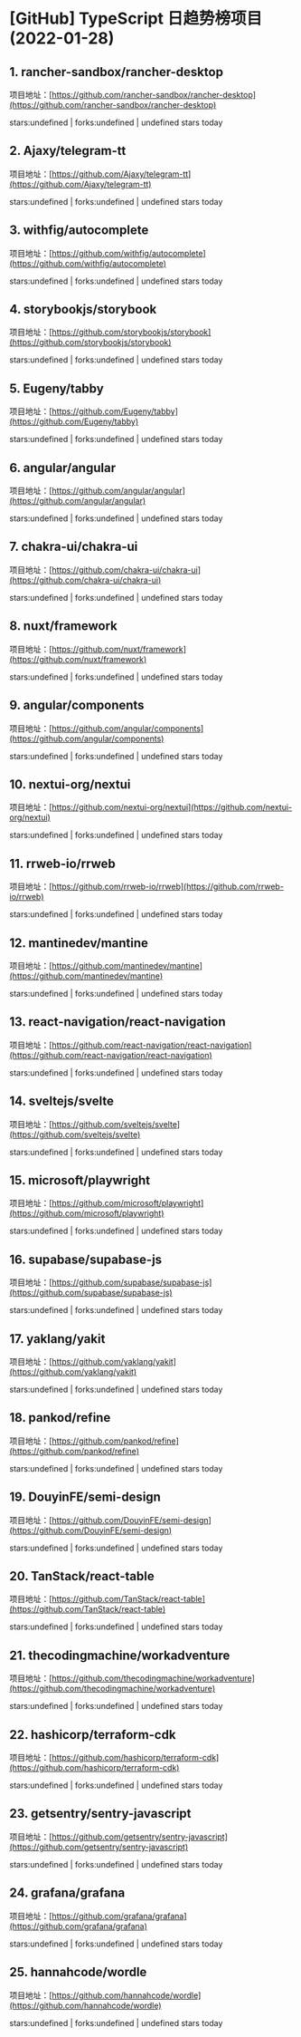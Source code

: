 # [GitHub] TypeScript 日趋势榜项目(2022-01-28)

## 1. rancher-sandbox/rancher-desktop 

项目地址：[https://github.com/rancher-sandbox/rancher-desktop](https://github.com/rancher-sandbox/rancher-desktop)

stars:undefined | forks:undefined | undefined stars today 



## 2. Ajaxy/telegram-tt 

项目地址：[https://github.com/Ajaxy/telegram-tt](https://github.com/Ajaxy/telegram-tt)

stars:undefined | forks:undefined | undefined stars today 



## 3. withfig/autocomplete 

项目地址：[https://github.com/withfig/autocomplete](https://github.com/withfig/autocomplete)

stars:undefined | forks:undefined | undefined stars today 



## 4. storybookjs/storybook 

项目地址：[https://github.com/storybookjs/storybook](https://github.com/storybookjs/storybook)

stars:undefined | forks:undefined | undefined stars today 



## 5. Eugeny/tabby 

项目地址：[https://github.com/Eugeny/tabby](https://github.com/Eugeny/tabby)

stars:undefined | forks:undefined | undefined stars today 



## 6. angular/angular 

项目地址：[https://github.com/angular/angular](https://github.com/angular/angular)

stars:undefined | forks:undefined | undefined stars today 



## 7. chakra-ui/chakra-ui 

项目地址：[https://github.com/chakra-ui/chakra-ui](https://github.com/chakra-ui/chakra-ui)

stars:undefined | forks:undefined | undefined stars today 



## 8. nuxt/framework 

项目地址：[https://github.com/nuxt/framework](https://github.com/nuxt/framework)

stars:undefined | forks:undefined | undefined stars today 



## 9. angular/components 

项目地址：[https://github.com/angular/components](https://github.com/angular/components)

stars:undefined | forks:undefined | undefined stars today 



## 10. nextui-org/nextui 

项目地址：[https://github.com/nextui-org/nextui](https://github.com/nextui-org/nextui)

stars:undefined | forks:undefined | undefined stars today 



## 11. rrweb-io/rrweb 

项目地址：[https://github.com/rrweb-io/rrweb](https://github.com/rrweb-io/rrweb)

stars:undefined | forks:undefined | undefined stars today 



## 12. mantinedev/mantine 

项目地址：[https://github.com/mantinedev/mantine](https://github.com/mantinedev/mantine)

stars:undefined | forks:undefined | undefined stars today 



## 13. react-navigation/react-navigation 

项目地址：[https://github.com/react-navigation/react-navigation](https://github.com/react-navigation/react-navigation)

stars:undefined | forks:undefined | undefined stars today 



## 14. sveltejs/svelte 

项目地址：[https://github.com/sveltejs/svelte](https://github.com/sveltejs/svelte)

stars:undefined | forks:undefined | undefined stars today 



## 15. microsoft/playwright 

项目地址：[https://github.com/microsoft/playwright](https://github.com/microsoft/playwright)

stars:undefined | forks:undefined | undefined stars today 



## 16. supabase/supabase-js 

项目地址：[https://github.com/supabase/supabase-js](https://github.com/supabase/supabase-js)

stars:undefined | forks:undefined | undefined stars today 



## 17. yaklang/yakit 

项目地址：[https://github.com/yaklang/yakit](https://github.com/yaklang/yakit)

stars:undefined | forks:undefined | undefined stars today 



## 18. pankod/refine 

项目地址：[https://github.com/pankod/refine](https://github.com/pankod/refine)

stars:undefined | forks:undefined | undefined stars today 



## 19. DouyinFE/semi-design 

项目地址：[https://github.com/DouyinFE/semi-design](https://github.com/DouyinFE/semi-design)

stars:undefined | forks:undefined | undefined stars today 



## 20. TanStack/react-table 

项目地址：[https://github.com/TanStack/react-table](https://github.com/TanStack/react-table)

stars:undefined | forks:undefined | undefined stars today 



## 21. thecodingmachine/workadventure 

项目地址：[https://github.com/thecodingmachine/workadventure](https://github.com/thecodingmachine/workadventure)

stars:undefined | forks:undefined | undefined stars today 



## 22. hashicorp/terraform-cdk 

项目地址：[https://github.com/hashicorp/terraform-cdk](https://github.com/hashicorp/terraform-cdk)

stars:undefined | forks:undefined | undefined stars today 



## 23. getsentry/sentry-javascript 

项目地址：[https://github.com/getsentry/sentry-javascript](https://github.com/getsentry/sentry-javascript)

stars:undefined | forks:undefined | undefined stars today 



## 24. grafana/grafana 

项目地址：[https://github.com/grafana/grafana](https://github.com/grafana/grafana)

stars:undefined | forks:undefined | undefined stars today 



## 25. hannahcode/wordle 

项目地址：[https://github.com/hannahcode/wordle](https://github.com/hannahcode/wordle)

stars:undefined | forks:undefined | undefined stars today 



